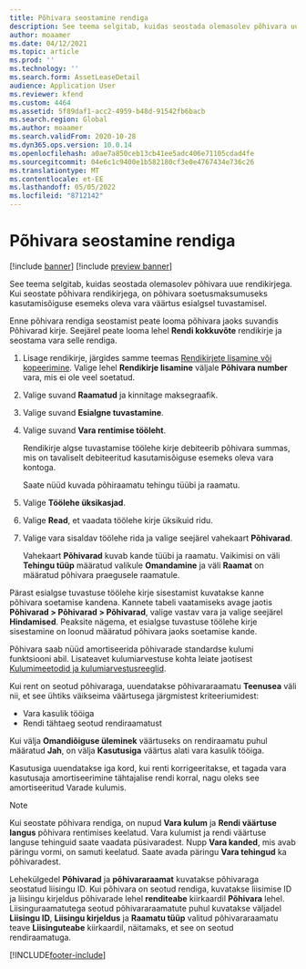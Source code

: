 ```yaml
---
title: Põhivara seostamine rendiga
description: See teema selgitab, kuidas seostada olemasolev põhivara uue rendikirjega.
author: moaamer
ms.date: 04/12/2021
ms.topic: article
ms.prod: ''
ms.technology: ''
ms.search.form: AssetLeaseDetail
audience: Application User
ms.reviewer: kfend
ms.custom: 4464
ms.assetid: 5f89daf1-acc2-4959-b48d-91542fb6bacb
ms.search.region: Global
ms.author: moaamer
ms.search.validFrom: 2020-10-28
ms.dyn365.ops.version: 10.0.14
ms.openlocfilehash: a0ae7a850ceb13cb41ee5adc406e71105cdad4fe
ms.sourcegitcommit: 04e6c1c9400e1b582180cf3e0e4767434e736c26
ms.translationtype: MT
ms.contentlocale: et-EE
ms.lasthandoff: 05/05/2022
ms.locfileid: "8712142"
---
```

# <a name="associate-fixed-assets-with-leases"></a>Põhivara seostamine rendiga

[!include [banner](../includes/banner.md)]
[!include [preview banner](../includes/preview-banner.md)]

See teema selgitab, kuidas seostada olemasolev põhivara uue rendikirjega. Kui seostate põhivara rendikirjega, on põhivara soetusmaksumuseks kasutamisõiguse esemeks oleva vara väärtus esialgsel tuvastamisel.

Enne põhivara rendiga seostamist peate looma põhivara jaoks suvandis Põhivarad kirje. Seejärel peate looma lehel **Rendi kokkuvõte** rendikirje ja seostama vara selle rendiga.

1. Lisage rendikirje, järgides samme teemas [Rendikirjete lisamine või kopeerimine](add-lease.md). Valige lehel **Rendikirje lisamine** väljale **Põhivara number** vara, mis ei ole veel soetatud.
2. Valige suvand **Raamatud** ja kinnitage maksegraafik.
3. Valige suvand **Esialgne tuvastamine**.
4. Valige suvand **Vara rentimise tööleht**.

    Rendikirje algse tuvastamise töölehe kirje debiteerib põhivara summas, mis on tavaliselt debiteeritud kasutamisõiguse esemeks oleva vara kontoga.

    Saate nüüd kuvada põhiraamatu tehingu tüübi ja raamatu.

5. Valige **Töölehe üksikasjad**.
6. Valige **Read**, et vaadata töölehe kirje üksikuid ridu.
7. Valige vara sisaldav töölehe rida ja valige seejärel vahekaart **Põhivarad**.

    Vahekaart **Põhivarad** kuvab kande tüübi ja raamatu. Vaikimisi on väli **Tehingu tüüp** määratud valikule **Omandamine** ja väli **Raamat** on määratud põhivara praegusele raamatule.

Pärast esialgse tuvastuse töölehe kirje sisestamist kuvatakse kanne põhivara soetamise kandena. Kannete tabeli vaatamiseks avage jaotis **Põhivarad \> Põhivarad \> Põhivarad**, valige vastav vara ja valige seejärel **Hindamised**. Peaksite nägema, et esialgse tuvastuse töölehe kirje sisestamine on loonud määratud põhivara jaoks soetamise kande.

Põhivara saab nüüd amortiseerida põhivarade standardse kulumi funktsiooni abil. Lisateavet kulumiarvestuse kohta leiate jaotisest [Kulumimeetodid ja kulumiarvestusreeglid](../fixed-assets/depreciation-methods-conventions.md).

Kui rent on seotud põhivaraga, uuendatakse põhivararaamatu **Teenusea** väli nii, et see ühtiks väikseima väärtusega järgmistest kriteeriumidest: 

 - Vara kasulik tööiga
 - Rendi tähtaeg seotud rendiraamatust

Kui välja **Omandiõiguse üleminek** väärtuseks on rendiraamatu puhul määratud **Jah**, on välja **Kasutusiga** väärtus alati vara kasulik tööiga. 
 
Kasutusiga uuendatakse iga kord, kui renti korrigeeritakse, et tagada vara kasutusaja amortiseerimine tähtajalise rendi korral, nagu oleks see amortiseeritud Varade kulumis.

> [!NOTE]
> Kui seostate põhivara rendiga, on nupud **Vara kulum** ja **Rendi väärtuse langus** põhivara rentimises keelatud. Vara kulumist ja rendi väärtuse languse tehinguid saate vaadata püsivaradest. Nupp **Vara kanded**, mis avab päringu vormi, on samuti keelatud. Saate avada päringu **Vara tehingud** ka põhivaradest.  

Lehekülgedel **Põhivarad** ja **põhivararaamat** kuvatakse põhivaraga seostatud liisingu ID. Kui põhivara on seotud rendiga, kuvatakse liisimise ID ja liisingu kirjeldus põhivarade lehel **renditeabe** kiirkaardil **Põhivara** lehel. Liisinguraamatutega seotud põhivararaamatute puhul kuvatakse väljadel **Liisingu ID**, **Liisingu kirjeldus** ja **Raamatu tüüp** valitud põhivararaamatu teave **Liisinguteabe** kiirkaardil, näitamaks, et see on seotud rendiraamatuga.

[!INCLUDE[footer-include](../../includes/footer-banner.md)]
